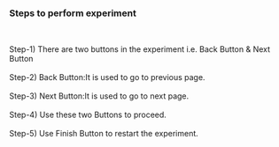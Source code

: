 ### Steps to perform experiment
<br>

Step-1) There are two buttons in the experiment i.e. Back Button & Next Button<br><br>
Step-2) Back Button:It is used to go to previous page.<br><br>
Step-3) Next Button:It is used to go to next page.<br><br>
Step-4) Use these two Buttons to proceed.<br><br>
Step-5) Use Finish Button to restart the experiment.<br><br>

